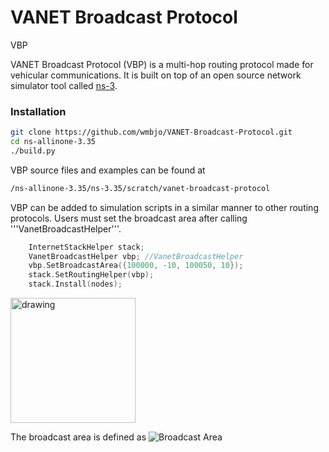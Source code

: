 # VANET Broadcast Protocol
 VBP

VANET Broadcast Protocol (VBP) is a multi-hop routing protocol made for vehicular communications. It is built on top of an open source network simulator tool called [ns-3](https://www.nsnam.org/about/).

### Installation

```bash
git clone https://github.com/wmbjo/VANET-Broadcast-Protocol.git
cd ns-allinone-3.35
./build.py
```

VBP source files and examples can be found at
```bash
/ns-allinone-3.35/ns-3.35/scratch/vanet-broadcast-protocol
```

VBP can be added to simulation scripts in a similar manner to other routing protocols.
Users must set the broadcast area after calling '''VanetBroadcastHelper'''.

```c++
    InternetStackHelper stack;
    VanetBroadcastHelper vbp; //VanetBroadcastHelper
    vbp.SetBroadcastArea({100000, -10, 100050, 10});
    stack.SetRoutingHelper(vbp);
    stack.Install(nodes);
```

<img src="BA_diagram.png.png" alt="drawing" width="200"/>

The broadcast area is defined as ![Broadcast Area](BA_diagram.png.png "Broadcast Area Definition")

